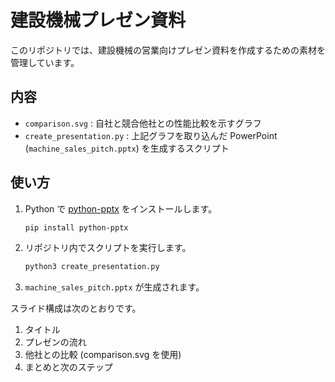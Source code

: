 # 建設機械プレゼン資料

このリポジトリでは、建設機械の営業向けプレゼン資料を作成するための素材を管理しています。

## 内容
- `comparison.svg` : 自社と競合他社との性能比較を示すグラフ
- `create_presentation.py` : 上記グラフを取り込んだ PowerPoint (`machine_sales_pitch.pptx`) を生成するスクリプト

## 使い方
1. Python で [python-pptx](https://python-pptx.readthedocs.io/) をインストールします。
   ```bash
   pip install python-pptx
   ```
2. リポジトリ内でスクリプトを実行します。
   ```bash
   python3 create_presentation.py
   ```
3. `machine_sales_pitch.pptx` が生成されます。

スライド構成は次のとおりです。
1. タイトル
2. プレゼンの流れ
3. 他社との比較 (comparison.svg を使用)
4. まとめと次のステップ
